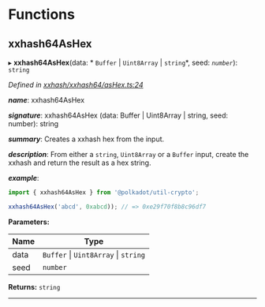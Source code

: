 

# Functions

<a id="xxhash64ashex"></a>

##  xxhash64AsHex

▸ **xxhash64AsHex**(data: * `Buffer` &#124; `Uint8Array` &#124; `string`*, seed: *`number`*): `string`

*Defined in [xxhash/xxhash64/asHex.ts:24](https://github.com/polkadot-js/common/blob/0c8547d/packages/util-crypto/src/xxhash/xxhash64/asHex.ts#L24)*

*__name__*: xxhash64AsHex

*__signature__*: xxhash64AsHex (data: Buffer | Uint8Array | string, seed: number): string

*__summary__*: Creates a xxhash hex from the input.

*__description__*: From either a `string`, `Uint8Array` or a `Buffer` input, create the xxhash and return the result as a hex string.

*__example__*:   

```javascript
import { xxhash64AsHex } from '@polkadot/util-crypto';

xxhash64AsHex('abcd', 0xabcd)); // => 0xe29f70f8b8c96df7
```

**Parameters:**

| Name | Type |
| ------ | ------ |
| data |  `Buffer` &#124; `Uint8Array` &#124; `string`|
| seed | `number` |

**Returns:** `string`

___

